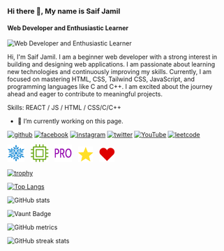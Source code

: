 ### Hi there 👋, My name is Saif Jamil
####  Web Developer and Enthusiastic Learner
![ Web Developer and Enthusiastic Learner](https://arturssmirnovs.github.io/github-profile-readme-generator/images/banner.png)

Hi, I'm Saif Jamil. I am a beginner web developer with a strong interest in building and designing web applications. I am passionate about learning new technologies and continuously improving my skills. Currently, I am focused on mastering HTML, CSS, Tailwind CSS, JavaScript, and programming languages like C and C++. I am excited about the journey ahead and eager to contribute to meaningful projects.


Skills:  REACT / JS / HTML / CSS/C/C++

- 🔭 I’m currently working on this page. 


[<img src='https://cdn.jsdelivr.net/npm/simple-icons@3.0.1/icons/github.svg' alt='github' height='40'>](https://github.com/https://github.com/saifjamil)  [<img src='https://cdn.jsdelivr.net/npm/simple-icons@3.0.1/icons/facebook.svg' alt='facebook' height='40'>](https://www.facebook.com/https://www.facebook.com/saifjamil51?mibextid=ZbWKwL)  [<img src='https://cdn.jsdelivr.net/npm/simple-icons@3.0.1/icons/instagram.svg' alt='instagram' height='40'>](https://www.instagram.com/https://www.instagram.com/saif_jamil_252?igsh=MWdvZXJiNTlxNW9oYQ==/)  [<img src='https://cdn.jsdelivr.net/npm/simple-icons@3.0.1/icons/twitter.svg' alt='twitter' height='40'>](https://twitter.com/https://x.com/saifjamil51)  [<img src='https://cdn.jsdelivr.net/npm/simple-icons@3.0.1/icons/youtube.svg' alt='YouTube' height='40'>](https://www.youtube.com/channel/@SJExplain1288)  [<img src='https://cdn.jsdelivr.net/npm/simple-icons@3.0.1/icons/leetcode.svg' alt='leetcode' height='40'>](https://leetcode.com/u/saifjamil51/)  

<a href='https://archiveprogram.github.com/'><img src='https://raw.githubusercontent.com/acervenky/animated-github-badges/master/assets/acbadge.gif' width='40' height='40'></a> <a href='https://docs.github.com/en/developers'><img src='https://raw.githubusercontent.com/acervenky/animated-github-badges/master/assets/devbadge.gif' width='40' height='40'></a> <a href='https://github.com/pricing'><img src='https://raw.githubusercontent.com/acervenky/animated-github-badges/master/assets/pro.gif' width='40' height='40'></a> <a href='https://stars.github.com/'><img src='https://raw.githubusercontent.com/acervenky/animated-github-badges/master/assets/starbadge.gif' width='35' height='35'></a> <a href='https://docs.github.com/en/github/supporting-the-open-source-community-with-github-sponsors'><img src='https://raw.githubusercontent.com/acervenky/animated-github-badges/master/assets/sponsorbadge.gif' width='35' height='35'></a> 

[![trophy](https://github-profile-trophy.vercel.app/?username=https://github.com/saifjamil)](https://github.com/ryo-ma/github-profile-trophy)

[![Top Langs](https://github-readme-stats.vercel.app/api/top-langs/?username=https://github.com/saifjamil)](https://github.com/anuraghazra/github-readme-stats)

![GitHub stats](https://github-readme-stats.vercel.app/api?username=https://github.com/saifjamil&show_icons=true&count_private=true)  

![Vaunt Badge](https://api.vaunt.dev/v1/github/entities/https://github.com/saifjamil/contributions?format=svg&private=true)  

![GitHub metrics](https://metrics.lecoq.io/https://github.com/saifjamil)  

![GitHub streak stats](https://streak-stats.demolab.com/?user=https://github.com/saifjamil)  

